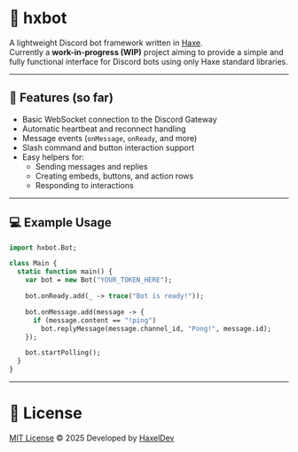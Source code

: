 # 🧠 hxbot

A lightweight Discord bot framework written in [Haxe](https://haxe.org/).  
Currently a **work-in-progress (WIP)** project aiming to provide a simple and fully functional interface for Discord bots using only Haxe standard libraries.

---

## 🚀 Features (so far)

- Basic WebSocket connection to the Discord Gateway
- Automatic heartbeat and reconnect handling
- Message events (`onMessage`, `onReady`, and more)
- Slash command and button interaction support
- Easy helpers for:
  - Sending messages and replies
  - Creating embeds, buttons, and action rows
  - Responding to interactions

---

## 💻 Example Usage

```haxe
import hxbot.Bot;

class Main {
  static function main() {
    var bot = new Bot("YOUR_TOKEN_HERE");

    bot.onReady.add(_ -> trace("Bot is ready!"));

    bot.onMessage.add(message -> {
      if (message.content == "!ping")
        bot.replyMessage(message.channel_id, "Pong!", message.id);
    });

    bot.startPolling();
  }
}
```

---

# 📜 License

[MIT License](LICENSE) © 2025
Developed by [HaxelDev](https://github.com/HaxelDev)

